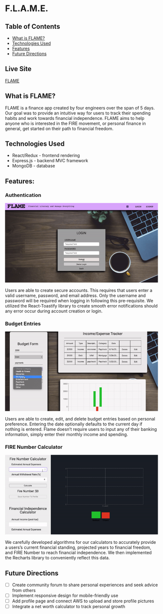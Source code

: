 # F.L.A.M.E.
## Table of Contents
* [What is FLAME?](#what-is-flame)
* [Technologies Used](#technologies-used)
* [Features](#features)
* [Future Directions](future-directions)

## Live Site
[FLAME](https://blooming-castle-18262.herokuapp.com/)

## What is FLAME?
FLAME is a finance app created by four engineers over the span of 5 days. Our goal was to provide an intuitive way for users to track their spending habits and work towards financial independence. FLAME aims to help anyone who is interested in the FIRE movement, or personal finance in general, get started on their path to financial freedom.

## Technologies Used
* React/Redux - frontend rendering
* Express.js - backend MVC framework
* MongoDB - database

## Features:
### Authentication
![flame_auth](https://github.com/EddieRosas/F.L.A.M.E./blob/master/frontend/src/photos/gifs/flame-auth.gif)

Users are able to create secure accounts. This requires that users enter a valid username, password, and email address. Only the username and password will be required when logging in following this pre-requisite. We utilized the React-Toastify library to create smooth error notifications should any error occur during account creation or login.

### Budget Entries
![flame](https://github.com/EddieRosas/F.L.A.M.E./blob/master/frontend/src/photos/gifs/flame_budget.gif)

Users are able to create, edit, and delete budget entries based on personal preference. Entering the date optionally defaults to the current day if nothing is entered. Flame doesn’t require users to input any of their banking information, simply enter their monthly income and spending.

### FIRE Number Calculator
![flame_calculator](https://github.com/EddieRosas/F.L.A.M.E./blob/master/frontend/src/photos/gifs/flame_calculator.gif)

We carefully developed algorithms for our calculators to accurately provide a users’s current financial standing, projected years to financial freedom, and FIRE Number to reach financial independence. We then implemented the Recharts library to conveniently reflect this data.

## Future Directions
- [ ] Create community forum to share personal experiences and seek advice from others
- [ ] Implement responsive design for mobile-friendly use
- [ ] Add profile page and connect AWS to upload and store profile pictures
- [ ] Integrate a net worth calculator to track personal growth
